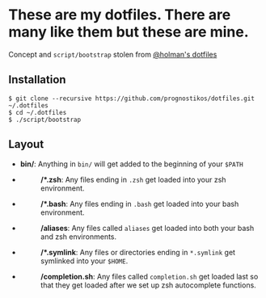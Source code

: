 # These are my dotfiles. There are many like them but these are mine.

Concept and `script/bootstrap` stolen from [@holman's dotfiles](https://github.com/holman/dotfiles)

## Installation

    $ git clone --recursive https://github.com/prognostikos/dotfiles.git ~/.dotfiles
    $ cd ~/.dotfiles
    $ ./script/bootstrap

## Layout

- **bin/**: Anything in `bin/` will get added to the beginning of your `$PATH`
- **<dir>/\*.zsh**: Any files ending in `.zsh` get loaded into your
  zsh environment.
- **<dir>/\*.bash**: Any files ending in `.bash` get loaded into your
  bash environment.
- **<dir>/aliases**: Any files called `aliases` get loaded into
  both your bash and zsh environments.
- **<dir>/\*.symlink**: Any files or directories ending in `*.symlink` 
  get symlinked into your `$HOME`.
- **<dir>/completion.sh**: Any files called `completion.sh` get loaded
  last so that they get loaded after we set up zsh autocomplete functions.
